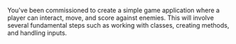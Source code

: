 You've been commissioned to create a simple game application where a player can interact, move, and score against enemies. This will involve several fundamental steps such as working with classes, creating methods, and handling inputs.